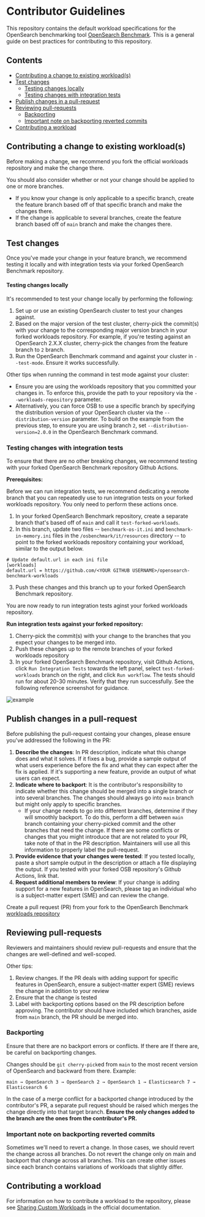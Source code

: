# Contributor Guidelines

This repository contains the default workload specifications for the OpenSearch benchmarking tool [OpenSearch Benchmark](https://github.com/opensearch-project/OpenSearch-Benchmark). This is a general guide on best practices for contributing to this repository.

## Contents
- [Contributing a change to existing workload(s)](#contributing-a-change-to-existing-workloads)
- [Test changes](#test-changes)
    - [Testing changes locally](#testing-changes-locally)
    - [Testing changes with integration tests](#testing-changes-with-integration-tests)
- [Publish changes in a pull-request](#publish-changes-in-a-pull-request)
- [Reviewing pull-requests](#reviewing-pull-requests)
     - [Backporting](#backporting)
     - [Important note on backporting reverted commits](#important-note-on-backporting-reverted-commits)
- [Contributing a workload](#contributing-a-workload)


## Contributing a change to existing workload(s)

Before making a change, we recommend you fork the official workloads repository and make the change there.

You should also consider whether or not your change should be applied to one or more branches.
- If you know your change is only applicable to a specific branch, create the feature branch based off of that specific branch and make the changes there.
- If the change is applicable to several branches, create the feature branch based off of `main` branch and make the changes there.

## Test changes

Once you've made your change in your feature branch, we recommend testing it locally and with integration tests via your forked OpenSearch Benchmark repository.

#### Testing changes locally
It's recommended to test your change locally by performing the following:
1. Set up or use an existing OpenSearch cluster to test your changes against.
2. Based on the major version of the test cluster, cherry-pick the commit(s) with your change to the corresponding major version branch in your forked workloads repository. For example, if you're testing against an OpenSearch 2.X.X cluster, cherry-pick the changes from the feature branch to `2` branch.
3. Run the OpenSearch Benchmark command and against your cluster in `--test-mode`. Ensure it works successfully.

Other tips when running the command in test mode against your cluster:
- Ensure you are using the workloads repository that you committed your changes in. To enforce this, provide the path to your repository via the `--workloads-repository` parameter.
- Alternatively, you can force OSB to use a specific branch by specifying the distribution version of your OpenSearch cluster via the `--distribution-version` parameter. To build on the example from the previous step, to ensure you are using branch `2`, set `--distribution-version=2.0.0` in the OpenSearch Benchmark command.

### Testing changes with integration tests

To ensure that there are no other breaking changes, we recommend testing with your forked OpenSearch Benchmark repository Github Actions.

**Prerequisites:**

Before we can run integration tests, we recommend dedicating a remote branch that you can repeatedly use to run integration tests on your forked workloads repository. You only need to perform these actions once.

1. In your forked OpenSearch Benchmark repository, create a separate branch that's based off of `main` and call it `test-forked-workloads`.
2. In this branch, update two files -- `benchmark-os-it.ini` and `benchmark-in-memory.ini` files in the `/osbenchmark/it/resources` directory -- to point to the forked workloads repository containing your workload, similar to the output below.
```
# Update default.url in each ini file
[workloads]
default.url = https://github.com/<YOUR GITHUB USERNAME>/opensearch-benchmark-workloads
```
3. Push these changes and this branch up to your forked OpenSearch Benchmark repository.

You are now ready to run integration tests aginst your forked workloads repository.

**Run integration tests against your forked repository:**

1. Cherry-pick the commit(s) with your change to the branches that you expect your changes to be merged into.
2. Push these changes up to the remote branches of your forked workloads repository
3. In your forked OpenSearch Benchmark repository, visit Github Actions, click `Run Integration Tests` towards the left panel, select `test-forked-workloads` branch on the right, and click `Run workflow`. The tests should run for about 20-30 minutes. Verify that they run successfully. See the following reference screenshot for guidance.

![example](https://dbyiw3u3rf9yr.cloudfront.net/assets/test-forked-workloads.png)

## Publish changes in a pull-request

Before publishing the pull-request containg your changes, please ensure you've addressed the following in the PR:

1. **Describe the changes**: In PR description, indicate what this change does and what it solves. If it fixes a bug, provide a sample output of what users experience before the fix and what they can expect after the fix is applied. If it's supporting a new feature, provide an output of what users can expect.
2. **Indicate where to backport**: It is the contributor's responsibility to indicate whether this change should be merged into a single branch or into several branches. The changes should always go into `main` branch but might only apply to specific branches.
    - If your change needs to go into different branches, determine if they will smoothly backport. To do this, perform a diff between `main` branch containing your cherry-picked commit and the other branches that need the change. If there are some conflicts or changes that you might introduce that are not related to your PR, take note of that in the PR description. Maintainers will use all this information to properly label the pull-request.
3. **Provide evidence that your changes were tested**: If you tested locally, paste a short sample output in the description or attach a file displaying the output. If you tested with your forked OSB repository's Github Actions, link that.
4. **Request additional members to review**: If your change is adding support for a new features in OpenSearch, please tag an individual who is a subject-matter expert (SME) and can review the change.

Create a pull request (PR) from your fork to the OpenSearch Benchmark [workloads repository](https://github.com/opensearch-project/opensearch-benchmark-workloads/)

## Reviewing pull-requests

Reviewers and maintainers should review pull-requests and ensure that the changes are well-defined and well-scoped.

Other tips:
1. Review changes. If the PR deals with adding support for specific features in OpenSearch, ensure a subject-matter expert (SME) reviews the change in addition to your review
2. Ensure that the change is tested
3. Label with backporting options based on the PR description before approving. The contributor should have included which branches, aside from `main` branch, the PR should be merged into.

### Backporting
Ensure that there are no backport errors or conflicts. If there are If there are, be careful on backporting changes.

Changes should be `git cherry-pick`ed from `main` to the most recent version of OpenSearch and backward from there.
Example:
```
main → OpenSearch 3 → OpenSearch 2 → OpenSearch 1 → Elasticsearch 7 → Elasticsearch 6
```
In the case of a merge conflict for a backported change introduced by the contributor's PR, a separate pull request should be raised which merges the change directly into that target branch. **Ensure the only changes added to the branch are the ones from the contributor's PR.**

### Important note on backporting reverted commits
Sometimes we'll need to revert a change. In those cases, we should revert the change across all branches. Do not revert the change only on main and backport that change across all branches. This can create other issues since each branch contains variations of workloads that slightly differ.

## Contributing a workload

For information on how to contribute a workload to the repository, please see [Sharing Custom Workloads](https://opensearch.org/docs/latest/benchmark/user-guide/contributing-workloads/) in the official documentation.
